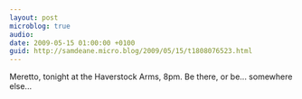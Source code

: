 ```yaml
---
layout: post
microblog: true
audio: 
date: 2009-05-15 01:00:00 +0100
guid: http://samdeane.micro.blog/2009/05/15/t1808076523.html
---
```

Meretto, tonight at the Haverstock Arms, 8pm. Be there, or be... somewhere else...
